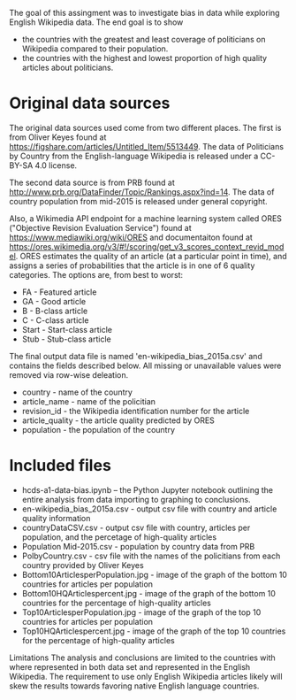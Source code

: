The goal of this assingment was to investigate bias in data while exploring English Wikipedia data. The end goal is to show
* the countries with the greatest and least coverage of politicians on Wikipedia compared to their population.
* the countries with the highest and lowest proportion of high quality articles about politicians.

# Original data sources
The original data sources used come from two different places. The first is from Oliver Keyes found at https://figshare.com/articles/Untitled_Item/5513449. The data of Politicians by Country from the English-language Wikipedia is released under a CC-BY-SA 4.0 license. 

The second data source is from PRB found at http://www.prb.org/DataFinder/Topic/Rankings.aspx?ind=14. The data of country population from mid-2015 is released under general copyright. 
 
Also, a Wikimedia API endpoint for a machine learning system called ORES ("Objective Revision Evaluation Service") found at https://www.mediawiki.org/wiki/ORES and documentaiton found at https://ores.wikimedia.org/v3/#!/scoring/get_v3_scores_context_revid_model. ORES estimates the quality of an article (at a particular point in time), and assigns a series of probabilities that the article is in one of 6 quality categories. The options are, from best to worst:

* FA - Featured article
* GA - Good article
* B - B-class article
* C - C-class article
* Start - Start-class article
* Stub - Stub-class article

The final output data file is named 'en-wikipedia_bias_2015a.csv' and contains the fields described below. All missing or unavailable values were removed via row-wise deleation. 

* country - name of the country
* article_name - name of the policitian
* revision_id - the Wikipedia identification number for the article
* article_quality - the article quality predicted by ORES
* population - the population of the country

# Included files
* hcds-a1-data-bias.ipynb – the Python Jupyter notebook outlining the entire analysis from data importing to graphing to conclusions.
* en-wikipedia_bias_2015a.csv - output csv file with country and article quality information
* countryDataCSV.csv -  output csv file with country, articles per population, and the percetage of high-quality articles
* Population Mid-2015.csv - population by country data from PRB
* PolbyCountry.csv -  csv file with the names of the policitians from each country provided by Oliver Keyes
* Bottom10ArticlesperPopulation.jpg - image of the graph of the bottom 10 countries for articles per population
* Bottom10HQArticlespercent.jpg - image of the graph of the bottom 10 countries for the percentage of high-quality articles
* Top10ArticlesperPopulation.jpg - image of the graph of the top 10 countries for articles per population
* Top10HQArticlespercent.jpg - image of the graph of the top 10 countries for the percentage of high-quality articles

Limitations
The analysis and conclusions are limited to the countries with where represented in both data set and represented in the English Wikipedia. The requirement to use only English Wikipedia articles likely will skew the results towards favoring native English language countries. 